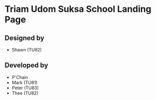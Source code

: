 # Triam Udom Suksa School Landing Page

## Designed by

- Shawn (TU82)

## Developed by

- P'Chain
- Mark (TU81)
- Peter (TU83)
- Thee (TU82)
